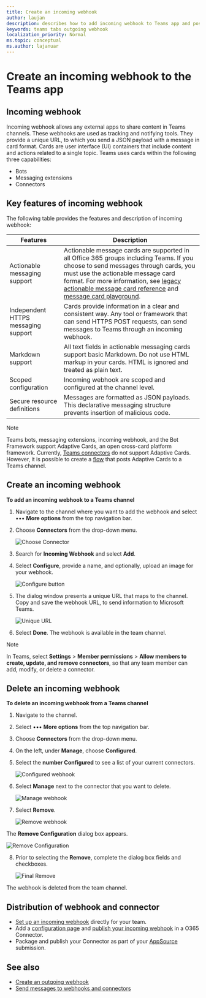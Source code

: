 ```yaml
---
title: Create an incoming webhook
author: laujan
description: describes how to add incoming webhook to Teams app and post external requests to Teams with incoming webhooks
keywords: teams tabs outgoing webhook
localization_priority: Normal
ms.topic: conceptual
ms.author: lajanuar
---
```


# Create an incoming webhook to the Teams app

## Incoming webhook

Incoming webhook allows any external apps to share content in Teams channels. These webhooks are used as tracking and notifying tools. They provide a unique URL, to which you send a JSON payload with a message in card format. Cards are user interface (UI) containers that include content and actions related to a single topic. Teams uses cards within the following three capabilities:

* Bots
* Messaging extensions
* Connectors

## Key features of incoming webhook

The following table provides the features and description of incoming webhook:

| Features | Description |
| ------- | ----------- |
|Actionable messaging support|Actionable message cards are supported in all Office 365 groups including Teams. If you choose to send messages through cards, you must use the actionable message card format. For more information, see [legacy actionable message card reference](/outlook/actionable-messages/message-card-reference) and [message card playground](https://messagecardplayground.azurewebsites.net).|
|Independent HTTPS messaging support|Cards provide information in a clear and consistent way. Any tool or framework that can send HTTPS POST requests, can send messages to Teams through an incoming webhook.|
|Markdown support|All text fields in actionable messaging cards support basic Markdown. Do not use HTML markup in your cards. HTML is ignored and treated as plain text.|
|Scoped configuration|Incoming webhook are scoped and configured at the channel level.|
|Secure resource definitions|Messages are formatted as JSON payloads. This declarative messaging structure prevents insertion of malicious code.|

> [!NOTE]
> Teams bots, messaging extensions, incoming webhook, and the Bot Framework support Adaptive Cards, an open cross-card platform framework. Currently, [Teams connectors](../../webhooks-and-connectors/how-to/connectors-creating.md) do not support Adaptive Cards. However, it is possible to create a [flow](https://flow.microsoft.com/blog/microsoft-flow-in-microsoft-teams/) that posts Adaptive Cards to a Teams channel.

## Create an incoming webhook

**To add an incoming webhook to a Teams channel**

1. Navigate to the channel where you want to add the webhook and select &#8226;&#8226;&#8226; **More options** from the top navigation bar.
1. Choose **Connectors** from the drop-down menu.

    ![Choose Connector](~/assets/images/connectors.png)

1. Search for **Incoming Webhook** and select **Add**.
1. Select **Configure**, provide a name, and optionally, upload an image for your webhook.

    ![Configure button](~/assets/images/configure.png)

1. The dialog window presents a unique URL that maps to the channel. Copy and save the webhook URL, to send information to Microsoft Teams.

    ![Unique URL](~/assets/images/url.png)

1. Select **Done**. The webhook is available in the team channel.

> [!NOTE]
> In Teams, select **Settings** > **Member permissions** > **Allow members to create, update, and remove connectors**, so that any team member can add, modify, or delete a connector.

## Delete an incoming webhook

**To delete an incoming webhook from a Teams channel**

1. Navigate to the channel. 
1. Select &#8226;&#8226;&#8226; **More options** from the top navigation bar.
1. Choose **Connectors** from the drop-down menu.
1. On the left, under **Manage**, choose **Configured**.
1. Select the **number Configured** to see a list of your current connectors.

    ![Configured webhook](~/assets/images/configured.png)

1. Select **Manage** next to the connector that you want to delete.

    ![Manage webhook](~/assets/images/manage.png)

1. Select **Remove**.

    ![Remove webhook](~/assets/images/remove.png)

The **Remove Configuration** dialog box appears.

![Remove Configuration](~/assets/images/removeconfiguration.png)

8. Prior to selecting the **Remove**, complete the dialog box fields and checkboxes. 

    ![Final Remove](~/assets/images/finalremove.png)

The webhook is deleted from the team channel.

## Distribution of webhook and connector

* [Set up an incoming webhook](#create-an-incoming-webhook) directly for your team.
* Add a [configuration page](connectors-creating.md#integrate-the-configuration-experience) and [publish your incoming webhook](connectors-creating.md#publish-connectors-for-the-organization) in a O365 Connector.
* Package and publish your Connector as part of your [AppSource](~/concepts/deploy-and-publish/office-store-guidance.md) submission.

## See also

* [Create an outgoing webhook](~/webhooks-and-connectors/how-to/add-outgoing-webhook.md)
* [Send messages to webhooks and connectors](~/webhooks-and-connectors/how-to/connectors-using.md)
